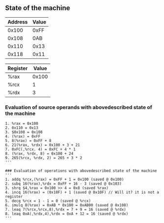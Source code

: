 ## State of the machine

| Address | Value |
|---------|-------|
| 0x100   | 0xFF  |
| 0x108   | 0AB   |
| 0x110   | 0x13  |
| 0x118   | 0x11  |

| Register | Value |
|---------|-------|
| %rax     | 0x100 |
| %rcx     | 1 |
| %rdx     | 3 |

### Evaluation of source operands with abovedescribed state of the machine
```
1. %rax = 0x100
2. 0x110 = 0x13
3. $0x108 = 0x108
4. (%rax) = 0xFF
5. 8(%rax) = 0xFF + 8
6. 21(%rax, %rdx) = 0x100 + 3 + 21
7. 0xFC(,%rcx. 4) = 0xFC + 4 * 1
8. (%rax, %rdx, 8) = 0x100 + 24
9. 265(%rcx, %rdx, 2) = 265 + 3 * 2
'''

### Evaluation of operations with abovedescribed state of the machine 
'''
1. addq %rcx,(%rax) = 0xFF + 1 = 0x100 (saved @ 0x100)
2. subq 16(%rax),%rdx = 0xFF + 16 - 3 (saved @ 0x103)
3. shrq $4,%rax = 0x100 >> 4 = 0x8 (saved %rax)
4. incq 16(%rax) = (0x10F) + 1 (saved @ 0x10F) // Will it? it is not a register
5. decq %rcx = 1 - 1 = 0 (saved @ %rcx) 
6. imulq 8(%rax) = 0xAB * 0x100 = 0xAB00 (saved @ 0x108)
7. leaq 7(%rcx,%rcx,8),%rdx = 7 + 9 = 16 (saved @ %rdx)
8. leaq 0xA(,%rdx,4),%rdx = 0xA + 12 = 16 (saved @ %rdx)
'''